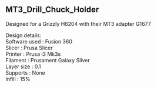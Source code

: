 ## MT3_Drill_Chuck_Holder

Designed for a Grizzly H6204 with their MT3 adapter G1677
  
Design details:  
Software used : Fusion 360  
Slicer : Prusa Slicer  
Printer : Prusa i3 Mk3s  
Filament : Prusament Galaxy Silver  
Layer size : 0.1  
Supports : None  
Infill : 15%  
